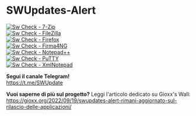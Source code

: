 # SWUpdates-Alert
[![Sw Check - 7-Zip](https://github.com/gioxx/SWUpdates-Alert/actions/workflows/sw_7zip.yml/badge.svg)](https://github.com/gioxx/SWUpdates-Alert/actions/workflows/sw_7zip.yml)   
[![Sw Check - FileZilla](https://github.com/gioxx/SWUpdates-Alert/actions/workflows/sw_filezilla.yml/badge.svg)](https://github.com/gioxx/SWUpdates-Alert/actions/workflows/sw_filezilla.yml)   
[![Sw Check - Firefox](https://github.com/gioxx/SWUpdates-Alert/actions/workflows/sw_firefox.yml/badge.svg)](https://github.com/gioxx/SWUpdates-Alert/actions/workflows/sw_firefox.yml)   
[![Sw Check - Firma4NG](https://github.com/gioxx/SWUpdates-Alert/actions/workflows/sw_firma4ng.yml/badge.svg)](https://github.com/gioxx/SWUpdates-Alert/actions/workflows/sw_firma4ng.yml)   
[![Sw Check - Notepad++](https://github.com/gioxx/SWUpdates-Alert/actions/workflows/sw_npp.yml/badge.svg)](https://github.com/gioxx/SWUpdates-Alert/actions/workflows/sw_npp.yml)   
[![Sw Check - PuTTY](https://github.com/gioxx/SWUpdates-Alert/actions/workflows/sw_putty.yml/badge.svg)](https://github.com/gioxx/SWUpdates-Alert/actions/workflows/sw_putty.yml)   
[![Sw Check - XmlNotepad](https://github.com/gioxx/SWUpdates-Alert/actions/workflows/sw_xmlnp.yml/badge.svg)](https://github.com/gioxx/SWUpdates-Alert/actions/workflows/sw_xmlnp.yml)   

**Segui il canale Telegram!**  
https://t.me/SWUpdate

**Vuoi saperne di più sul progetto?** Leggi l'articolo dedicato su Gioxx's Wall:  
https://gioxx.org/2022/09/19/swupdates-alert-rimani-aggiornato-sul-rilascio-delle-applicazioni/
